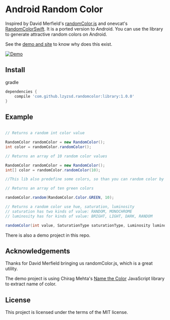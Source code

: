 # Android Random Color

Inspired by David Merfield's [randomColor.js](https://github.com/davidmerfield/randomColor) and onevcat's [RandomColorSwift](https://github.com/onevcat/RandomColorSwift).
It is a ported version to Android. You can use the library to generate attractive random colors on Android.

See the [demo and site](http://llllll.li/randomColor/) to know why does this exist.

[![Demo](http://llllll.li/randomColor/repo_demo.gif)](http://llllll.li/randomColor)

## Install

gradle

```groovy
dependencies {
    compile 'com.github.lzyzsd.randomcolor:library:1.0.0'
}
```

## Example

```java

// Returns a random int color value

RandomColor randomColor = new RandomColor();
int color = randomColor.randomColor();

// Returns an array of 10 random color values

RandomColor randomColor = new RandomColor();
int[] color = randomColor.randomColor(10);

//This lib also predefine some colors, so than you can random color by these predefined colors

// Returns an array of ten green colors

randomColor.random(RandomColor.Color.GREEN, 10);

// Returns a random color use hue, saturation, luminosity
// saturation has two kinds of value: RANDOM, MONOCHROME
// luminosity has for kinds of value: BRIGHT, LIGHT, DARK, RANDOM

randomColor(int value, SaturationType saturationType, Luminosity luminosity)

```

There is also a demo project in this repo.

## Acknowledgements

Thanks for David Merfield bringing us randomColor.js, which is a great utility.

The demo project is using Chirag Mehta's [Name the Color](http://chir.ag/projects/name-that-color) JavaScript library to extract name of color.

## License

This project is licensed under the terms of the MIT license.
